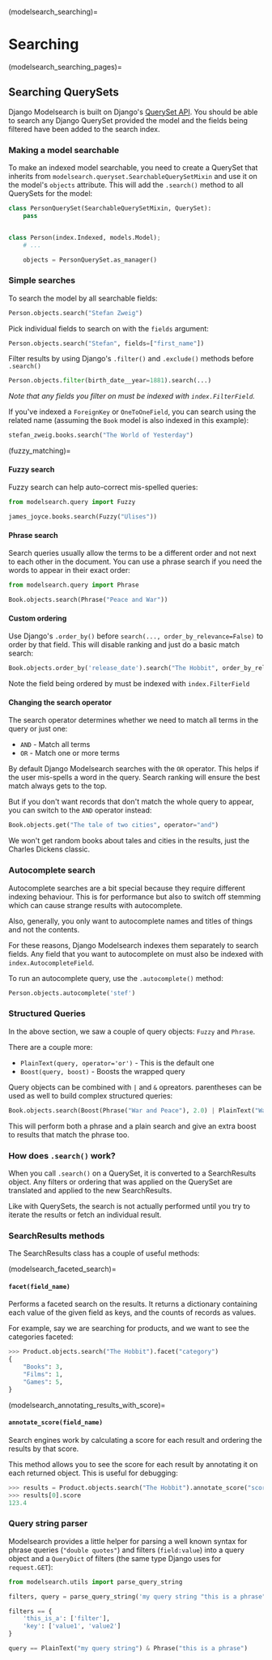 (modelsearch_searching)=

# Searching

(modelsearch_searching_pages)=

## Searching QuerySets

Django Modelsearch is built on Django's [QuerySet API](inv:django#ref/models/querysets). You should be able to search any Django QuerySet provided the model and the fields being filtered have been added to the search index.

### Making a model searchable

To make an indexed model searchable, you need to create a QuerySet that inherits from `modelsearch.queryset.SearchableQuerySetMixin` and use it on the model's `objects` attribute. This will add the `.search()` method to all QuerySets for the model:

```python
class PersonQuerySet(SearchableQuerySetMixin, QuerySet):
    pass


class Person(index.Indexed, models.Model);
	# ...

    objects = PersonQuerySet.as_manager()

```

### Simple searches

To search the model by all searchable fields:

```python
Person.objects.search("Stefan Zweig")
```

Pick individual fields to search on with the `fields` argument:

```python
Person.objects.search("Stefan", fields=["first_name"])
```

Filter results by using Django's `.filter()` and `.exclude()` methods before `.search()`

```python
Person.objects.filter(birth_date__year=1881).search(...)
```

*Note that any fields you filter on must be indexed with `index.FilterField`.*

If you've indexed a `ForeignKey` or `OneToOneField`, you can search using the related name (assuming the `Book` model is also indexed in this example):

```python
stefan_zweig.books.search("The World of Yesterday")
```

(fuzzy_matching)=

#### Fuzzy search

Fuzzy search can help auto-correct mis-spelled queries:

```python
from modelsearch.query import Fuzzy

james_joyce.books.search(Fuzzy("Ulises"))
```

#### Phrase search

Search queries usually allow the terms to be a different order and not next to each other in the document. You can use a phrase search if you need the words to appear in their exact order:

```python
from modelsearch.query import Phrase

Book.objects.search(Phrase("Peace and War"))
```

#### Custom ordering

Use Django's `.order_by()` before `search(..., order_by_relevance=False)` to order by that field. This will disable ranking and just do a basic match search:

```python
Book.objects.order_by('release_date').search("The Hobbit", order_by_relevance=False)
```

Note the field being ordered by must be indexed with `index.FilterField`

#### Changing the search operator

The search operator determines whether we need to match all terms in the query or just one:

- `AND` - Match all terms
- `OR` - Match one or more terms

By default Django Modelsearch searches with the `OR` operator. This helps if the user mis-spells a word in the query. Search ranking will ensure the best match always gets to the top.

But if you don't want records that don't match the whole query to appear, you can switch to the `AND` operator instead:

```python
Book.objects.get("The tale of two cities", operator="and")
```

We won't get random books about tales and cities in the results, just the Charles Dickens classic.

### Autocomplete search

Autocomplete searches are a bit special because they require different indexing behaviour. This is for performance but also to switch off stemming which can cause strange results with autocomplete.

Also, generally, you only want to autocomplete names and titles of things and not the contents.

For these reasons, Django Modelsearch indexes them separately to search fields. Any field that you want to autocomplete on must also be indexed with `index.AutocompleteField`.

To run an autocomplete query, use the `.autocomplete()` method:

```python
Person.objects.autocomplete('stef')
```

### Structured Queries

In the above section, we saw a couple of query objects: `Fuzzy` and `Phrase`.

There are a couple more:

- `PlainText(query, operator='or')` - This is the default one
- `Boost(query, boost)` - Boosts the wrapped query

Query objects can be combined with `|` and `&` opreators. parentheses can be used as well to build complex structured queries:

```python
Book.objects.search(Boost(Phrase("War and Peace"), 2.0) | PlainText("War and Peace"))
```

This will perform both a phrase and a plain search and give an extra boost to results that match the phrase too.

### How does `.search()` work?

When you call `.search()` on a QuerySet, it is converted to a SearchResults object. Any filters or ordering that was applied on the QuerySet are translated and applied to the new SearchResults.

Like with QuerySets, the search is not actually performed until you try to iterate the results or fetch an individual result.

### SearchResults methods

The SearchResults class has a couple of useful methods:

(modelsearch_faceted_search)=

#### `facet(field_name)`

Performs a faceted search on the results. It returns a dictionary containing each value of the given field as keys, and the counts of records as values.

For example, say we are searching for products, and we want to see the categories faceted:

```python
>>> Product.objects.search("The Hobbit").facet("category")
{
    "Books": 3,
    "Films": 1,
    "Games": 5,
}
```

(modelsearch_annotating_results_with_score)=

#### `annotate_score(field_name)`

Search engines work by calculating a score for each result and ordering the results by that score.

This method allows you to see the score for each result by annotating it on each returned object. This is useful for debugging:

```python
>>> results = Product.objects.search("The Hobbit").annotate_score("score")
>>> results[0].score
123.4
```

### Query string parser

Modelsearch provides a little helper for parsing a well known syntax for phrase queries (`"double quotes"`) and filters (`field:value`) into a query object and a `QueryDict` of filters (the same type Django uses for `request.GET`):

```python
from modelsearch.utils import parse_query_string

filters, query = parse_query_string('my query string "this is a phrase" this_is_a:filter key:value1 key:value2')

filters == {
    'this_is_a': ['filter'],
    'key': ['value1', 'value2']
}

query == PlainText("my query string") & Phrase("this is a phrase")
```
